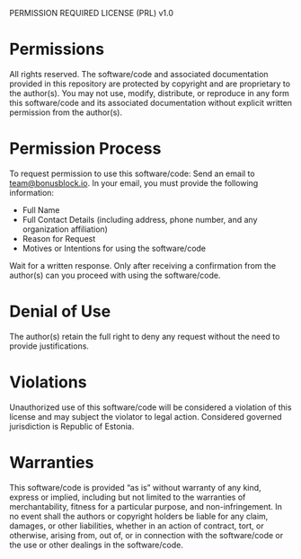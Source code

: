 PERMISSION REQUIRED LICENSE (PRL) v1.0

# Permissions
All rights reserved. The software/code and associated documentation provided in this repository are protected by copyright and are proprietary to the author(s). You may not use, modify, distribute, or reproduce in any form this software/code and its associated documentation without explicit written permission from the author(s).

# Permission Process
To request permission to use this software/code:
Send an email to team@bonusblock.io. In your email, you must provide the following information:
- Full Name
- Full Contact Details (including address, phone number, and any organization affiliation)
- Reason for Request
- Motives or Intentions for using the software/code

Wait for a written response. Only after receiving a confirmation from the author(s) can you proceed with using the software/code.

# Denial of Use
The author(s) retain the full right to deny any request without the need to provide justifications.

# Violations
Unauthorized use of this software/code will be considered a violation of this license and may subject the violator to legal action. Considered governed jurisdiction is Republic of Estonia.

# Warranties
This software/code is provided “as is” without warranty of any kind, express or implied, including but not limited to the warranties of merchantability, fitness for a particular purpose, and non-infringement.
In no event shall the authors or copyright holders be liable for any claim, damages, or other liabilities, whether in an action of contract, tort, or otherwise, arising from, out of,
or in connection with the software/code or the use or other dealings in the software/code.

